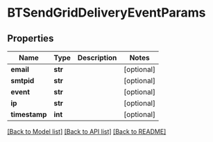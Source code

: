 # BTSendGridDeliveryEventParams

## Properties
Name | Type | Description | Notes
------------ | ------------- | ------------- | -------------
**email** | **str** |  | [optional] 
**smtpid** | **str** |  | [optional] 
**event** | **str** |  | [optional] 
**ip** | **str** |  | [optional] 
**timestamp** | **int** |  | [optional] 

[[Back to Model list]](../README.md#documentation-for-models) [[Back to API list]](../README.md#documentation-for-api-endpoints) [[Back to README]](../README.md)


